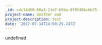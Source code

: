 ```yaml
---
_id: c4c14d50-68a3-11e7-b94e-8f9f48bcbb75
project-name: another one
project-description: test
date: '2017-07-14T14:50:25.247Z'
---
```

undefined
